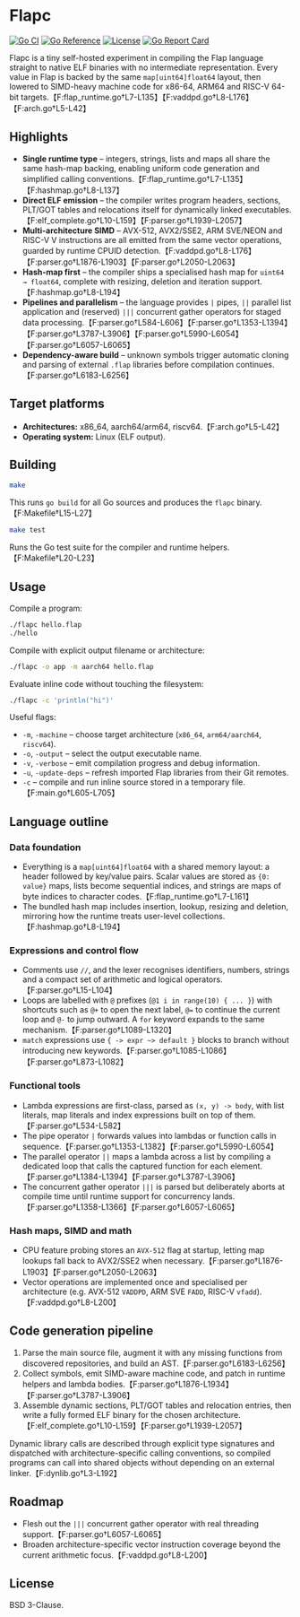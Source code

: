 # Flapc

[![Go CI](https://github.com/xyproto/flapc/actions/workflows/ci.yml/badge.svg)](https://github.com/xyproto/flapc/actions/workflows/ci.yml)
[![Go Reference](https://pkg.go.dev/badge/github.com/xyproto/flapc.svg)](https://pkg.go.dev/github.com/xyproto/flapc)
[![License](https://img.shields.io/badge/License-BSD_3--Clause-blue.svg)](https://opensource.org/licenses/BSD-3-Clause)
[![Go Report Card](https://goreportcard.com/badge/github.com/xyproto/flapc)](https://goreportcard.com/report/github.com/xyproto/flapc)

Flapc is a tiny self-hosted experiment in compiling the Flap language straight to native ELF binaries with no intermediate representation. Every value in Flap is backed by the same `map[uint64]float64` layout, then lowered to SIMD-heavy machine code for x86-64, ARM64 and RISC-V 64-bit targets.【F:flap_runtime.go†L7-L135】【F:vaddpd.go†L8-L176】【F:arch.go†L5-L42】

## Highlights

* **Single runtime type** – integers, strings, lists and maps all share the same hash-map backing, enabling uniform code generation and simplified calling conventions.【F:flap_runtime.go†L7-L135】【F:hashmap.go†L8-L137】
* **Direct ELF emission** – the compiler writes program headers, sections, PLT/GOT tables and relocations itself for dynamically linked executables.【F:elf_complete.go†L10-L159】【F:parser.go†L1939-L2057】
* **Multi-architecture SIMD** – AVX-512, AVX2/SSE2, ARM SVE/NEON and RISC-V V instructions are all emitted from the same vector operations, guarded by runtime CPUID detection.【F:vaddpd.go†L8-L176】【F:parser.go†L1876-L1903】【F:parser.go†L2050-L2063】
* **Hash-map first** – the compiler ships a specialised hash map for `uint64 → float64`, complete with resizing, deletion and iteration support.【F:hashmap.go†L8-L194】
* **Pipelines and parallelism** – the language provides `|` pipes, `||` parallel list application and (reserved) `|||` concurrent gather operators for staged data processing.【F:parser.go†L584-L606】【F:parser.go†L1353-L1394】【F:parser.go†L3787-L3906】【F:parser.go†L5990-L6054】【F:parser.go†L6057-L6065】
* **Dependency-aware build** – unknown symbols trigger automatic cloning and parsing of external `.flap` libraries before compilation continues.【F:parser.go†L6183-L6256】

## Target platforms

* **Architectures:** x86_64, aarch64/arm64, riscv64.【F:arch.go†L5-L42】
* **Operating system:** Linux (ELF output).

## Building

```bash
make
```
This runs `go build` for all Go sources and produces the `flapc` binary.【F:Makefile†L15-L27】

```bash
make test
```
Runs the Go test suite for the compiler and runtime helpers.【F:Makefile†L20-L23】

## Usage

Compile a program:

```bash
./flapc hello.flap
./hello
```

Compile with explicit output filename or architecture:

```bash
./flapc -o app -m aarch64 hello.flap
```

Evaluate inline code without touching the filesystem:

```bash
./flapc -c 'println("hi")'
```

Useful flags:

* `-m`, `-machine` – choose target architecture (`x86_64`, `arm64/aarch64`, `riscv64`).
* `-o`, `-output` – select the output executable name.
* `-v`, `-verbose` – emit compilation progress and debug information.
* `-u`, `-update-deps` – refresh imported Flap libraries from their Git remotes.
* `-c` – compile and run inline source stored in a temporary file.【F:main.go†L605-L705】

## Language outline

### Data foundation

* Everything is a `map[uint64]float64` with a shared memory layout: a header followed by key/value pairs. Scalar values are stored as `{0: value}` maps, lists become sequential indices, and strings are maps of byte indices to character codes.【F:flap_runtime.go†L7-L161】
* The bundled hash map includes insertion, lookup, resizing and deletion, mirroring how the runtime treats user-level collections.【F:hashmap.go†L8-L194】

### Expressions and control flow

* Comments use `//`, and the lexer recognises identifiers, numbers, strings and a compact set of arithmetic and logical operators.【F:parser.go†L15-L104】
* Loops are labelled with `@` prefixes (`@1 i in range(10) { ... }`) with shortcuts such as `@+` to open the next label, `@=` to continue the current loop and `@-` to jump outward. A `for` keyword expands to the same mechanism.【F:parser.go†L1089-L1320】
* `match` expressions use `{ -> expr ~> default }` blocks to branch without introducing new keywords.【F:parser.go†L1085-L1086】【F:parser.go†L873-L1082】

### Functional tools

* Lambda expressions are first-class, parsed as `(x, y) -> body`, with list literals, map literals and index expressions built on top of them.【F:parser.go†L534-L582】
* The pipe operator `|` forwards values into lambdas or function calls in sequence.【F:parser.go†L1353-L1382】【F:parser.go†L5990-L6054】
* The parallel operator `||` maps a lambda across a list by compiling a dedicated loop that calls the captured function for each element.【F:parser.go†L1384-L1394】【F:parser.go†L3787-L3906】
* The concurrent gather operator `|||` is parsed but deliberately aborts at compile time until runtime support for concurrency lands.【F:parser.go†L1358-L1366】【F:parser.go†L6057-L6065】

### Hash maps, SIMD and math

* CPU feature probing stores an `AVX-512` flag at startup, letting map lookups fall back to AVX2/SSE2 when necessary.【F:parser.go†L1876-L1903】【F:parser.go†L2050-L2063】
* Vector operations are implemented once and specialised per architecture (e.g. AVX-512 `VADDPD`, ARM SVE `FADD`, RISC-V `vfadd`).【F:vaddpd.go†L8-L200】

## Code generation pipeline

1. Parse the main source file, augment it with any missing functions from discovered repositories, and build an AST.【F:parser.go†L6183-L6256】
2. Collect symbols, emit SIMD-aware machine code, and patch in runtime helpers and lambda bodies.【F:parser.go†L1876-L1934】【F:parser.go†L3787-L3906】
3. Assemble dynamic sections, PLT/GOT tables and relocation entries, then write a fully formed ELF binary for the chosen architecture.【F:elf_complete.go†L10-L159】【F:parser.go†L1939-L2057】

Dynamic library calls are described through explicit type signatures and dispatched with architecture-specific calling conventions, so compiled programs can call into shared objects without depending on an external linker.【F:dynlib.go†L3-L192】

## Roadmap

* Flesh out the `|||` concurrent gather operator with real threading support.【F:parser.go†L6057-L6065】
* Broaden architecture-specific vector instruction coverage beyond the current arithmetic focus.【F:vaddpd.go†L8-L200】

## License

BSD 3-Clause.
